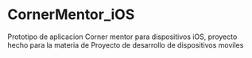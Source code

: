 # CornerMentor_iOS
Prototipo de aplicacion Corner mentor para dispositivos iOS, proyecto hecho para la materia de Proyecto de desarrollo de dispositivos moviles 

